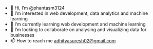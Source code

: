 - 👋 Hi, I’m @phantasm3124
- 👀 I’m interested in web development, data analytics and machine learning
- 🌱 I’m currently learning web development and machine learning
- 💞️ I’m looking to collaborate on analysing and visualizing data for businesses
- 📫 How to reach me adhityasuresh02@gmail.com

<!---
phantasm3124/phantasm3124 is a ✨ special ✨ repository because its `README.md` (this file) appears on your GitHub profile.
You can click the Preview link to take a look at your changes.
--->
